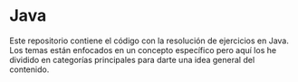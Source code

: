 # Java
Este repositorio contiene el código con la resolución de ejercicios en Java.
Los temas están enfocados en un concepto específico pero aquí los he dividido en categorías principales para darte una idea general del contenido.
